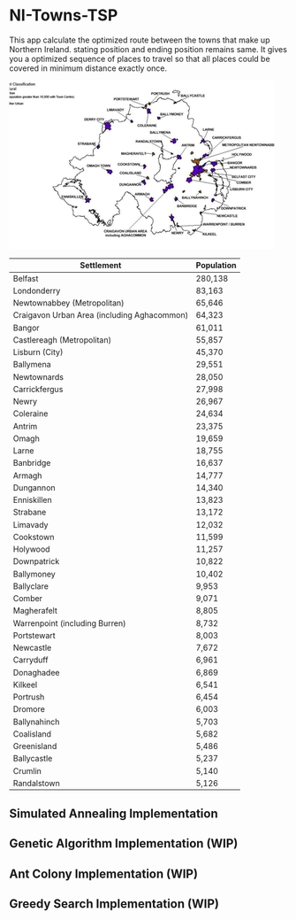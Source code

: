 # NI-Towns-TSP

This app calculate the optimized route between the towns that make up Northern Ireland. stating position and ending position remains same. It gives you a optimized sequence of places to travel so that all places could be covered in minimum distance exactly once.


![](https://github.com/simon-kingston/NI-Towns-TSP/blob/master/northern_ireland_thumbnail.jpg)


| Settlement  | Population |
| ------------- | ------------- |
| Belfast  | 280,138 |
| Londonderry | 83,163 |
| Newtownabbey (Metropolitan) | 65,646 |
| Craigavon Urban Area (including Aghacommon) | 64,323 |
| Bangor | 61,011 |
| Castlereagh (Metropolitan) | 55,857 |
| Lisburn (City) | 45,370 |
| Ballymena | 29,551 |
| Newtownards | 28,050 |
| Carrickfergus | 27,998 |
| Newry | 26,967 |
| Coleraine | 24,634 |
| Antrim | 23,375 |
| Omagh | 19,659 |
| Larne | 18,755 |
| Banbridge | 16,637 |
| Armagh | 14,777 |
| Dungannon | 14,340 |
| Enniskillen | 13,823 |
| Strabane | 13,172 |
| Limavady | 12,032 |
| Cookstown | 11,599 |
| Holywood | 11,257 |
| Downpatrick | 10,822 |
| Ballymoney | 10,402 |
| Ballyclare | 9,953 |
| Comber | 9,071 |
| Magherafelt | 8,805 |
| Warrenpoint (including Burren) | 8,732 |
| Portstewart | 8,003 |
| Newcastle | 7,672 |
| Carryduff | 6,961 |
| Donaghadee | 6,869 |
| Kilkeel | 6,541 |
| Portrush | 6,454 |
| Dromore | 6,003 |
| Ballynahinch | 5,703 |
| Coalisland | 5,682 |
| Greenisland | 5,486 |
| Ballycastle | 5,237 |
| Crumlin | 5,140 |
| Randalstown | 5,126 |

## Simulated Annealing Implementation

## Genetic Algorithm Implementation (WIP)

## Ant Colony Implementation (WIP)

## Greedy Search Implementation (WIP)


